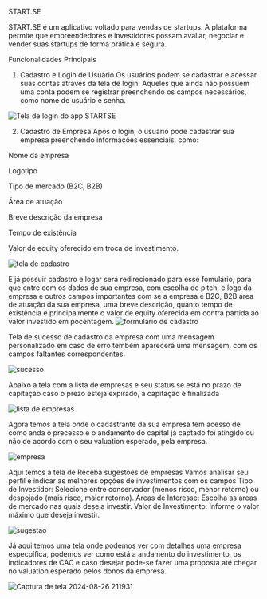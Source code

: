 START.SE

START.SE é um aplicativo voltado para vendas de startups. A plataforma permite que empreendedores e investidores possam avaliar, negociar e vender suas startups de forma prática e segura.

Funcionalidades Principais
1. Cadastro e Login de Usuário
Os usuários podem se cadastrar e acessar suas contas através da tela de login. Aqueles que ainda não possuem uma conta podem se registrar preenchendo os campos necessários, como nome de usuário e senha.

![Tela de login do app STARTSE](https://github.com/user-attachments/assets/cab2b7a1-dba6-47d7-97fb-007439beb579)

2. Cadastro de Empresa
Após o login, o usuário pode cadastrar sua empresa preenchendo informações essenciais, como:

Nome da empresa

Logotipo

Tipo de mercado (B2C, B2B)

Área de atuação

Breve descrição da empresa

Tempo de existência

Valor de equity oferecido em troca de investimento.

![tela de cadastro](https://github.com/user-attachments/assets/dc3a4b21-3a30-4915-801f-7f0ad88cec0b)

E já possuir cadastro e logar será redirecionado para esse fomulário, para que entre com os dados de sua empresa, com 
escolha de pitch, e logo da empresa e outros campos importantes com se a empresa é B2C, B2B área de atuação da sua empresa, uma breve descrição, quanto tempo de existência e principalmente o valor  de equity oferecida em contra partida 
ao valor investido em pocentagem.
![formulario de cadastro](https://github.com/user-attachments/assets/cd8508fb-b622-4267-9162-485131f8005b)

Tela de sucesso de cadastro da empresa com uma mensagem personalizado em caso de erro tembém aparecerá uma mensagem, com os campos faltantes correspondentes.

![sucesso](https://github.com/user-attachments/assets/8e3f440d-9c5b-4c4f-b89f-2fe49662c821)

Abaixo a tela com a lista de empresas e seu status se está no prazo de capitação caso o prezo esteja expirado, a capitação é finalizada 

![lista de empresas](https://github.com/user-attachments/assets/25a2b8bc-9468-4332-82d4-b461a4279da1)

Agora temos a tela onde o cadastrante da sua empresa tem acesso de como anda o precesso e o andamento do capital já captado foi atingido ou não de acordo com o seu valuation esperado, pela empresa.

![empresa](https://github.com/user-attachments/assets/89d0c68a-5e24-4fa7-98cf-05db48685f2e)

Aqui temos a tela de Receba sugestões de empresas
Vamos analisar seu perfil e indicar as melhores opções de investimentos com os campos 
Tipo de Investidor: Selecione entre conservador (menos risco, menor retorno) ou despojado (mais risco, maior retorno).
Áreas de Interesse: Escolha as áreas de mercado nas quais deseja investir.
Valor de Investimento: Informe o valor máximo que deseja investir.

![sugestao](https://github.com/user-attachments/assets/e3e61696-787f-4a68-919c-eea51aeff70d)

Já aqui temos uma tela onde podemos ver com detalhes uma empresa especpífica, podemos ver como está a andamento do investimento, os indicadores de CAC e caso desejar pode-se fazer uma proposta até chegar no valuation esperado pelos donos da empresa.

![Captura de tela 2024-08-26 211931](https://github.com/user-attachments/assets/2f50cb72-df05-4ab0-825f-99a586984778)
